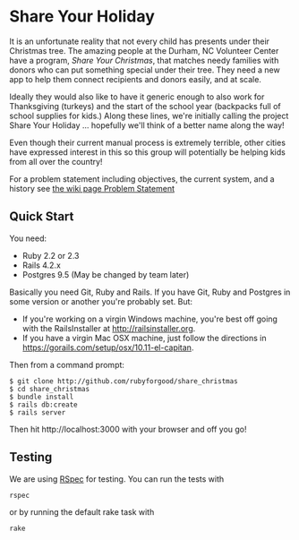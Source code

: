 # Share Your Holiday

It is an unfortunate reality that not every child has presents under their Christmas tree.
The amazing people at the Durham, NC Volunteer Center have a program, _Share Your Christmas_,
that matches needy families with donors who can put something special under their tree.
They need a new app to help them connect recipients and donors easily, and at scale.

Ideally they would also like to have it generic enough to also work for Thanksgiving (turkeys)
and the start of the school year (backpacks full of school supplies for kids.)   Along these lines,
we're initially calling the project Share Your Holiday ... hopefully we'll think of a better name
along the way!   

Even though their current manual process is extremely terrible, other cities have expressed interest
in this so this group will potentially be helping kids from all over the country!

For a problem statement including objectives, the current system, and a history see
[the wiki page Problem Statement](https://github.com/rubyforgood/share_christmas/wiki/Problem-Statement)

## Quick Start

You need:

- Ruby 2.2 or 2.3
- Rails 4.2.x
- Postgres 9.5 (May be changed by team later)

Basically you need Git, Ruby and Rails.  If you have Git, Ruby and Postgres in some version
or another you're probably set.    But:

* If you're working on a virgin Windows machine,
you're best off going with the RailsInstaller at http://railsinstaller.org.  
* If you have a virgin Mac OSX machine, just follow the directions in
https://gorails.com/setup/osx/10.11-el-capitan.  


 Then from a command prompt:

```
$ git clone http://github.com/rubyforgood/share_christmas
$ cd share_christmas
$ bundle install
$ rails db:create
$ rails server
```

Then hit http://localhost:3000 with your browser and off you go!

## Testing

We are using [RSpec](https://github.com/rspec/rspec-rails) for testing. You can
run the tests with

```
rspec
```
or by running the default rake task with

```
rake
```
